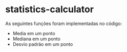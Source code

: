 # statistics-calculator

As seguintes funções foram implementadas no código:

* Media em um ponto
* Mediana em um ponto
* Desvio padrão em um ponto
